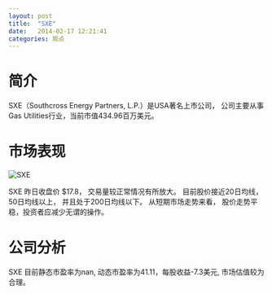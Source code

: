 ```yaml
---
layout: post
title:  "SXE"
date:   2014-02-17 12:21:41
categories: 观点
---
```


# 简介
SXE（Southcross Energy Partners, L.P.）是USA著名上市公司，
公司主要从事Gas Utilities行业，当前市值434.96百万美元。

# 市场表现

![SXE](http://finviz.com/chart.ashx?t=SXE&ty=c&ta=1&p=d&s=l)

SXE 昨日收盘价 $17.8，
交易量较正常情况有所放大。
目前股价接近20日均线，
50日均线以上，
并且处于200日均线以下。
从短期市场走势来看，
股价走势平稳，投资者应减少无谓的操作。

# 公司分析
SXE 目前静态市盈率为nan, 动态市盈率为41.11，每股收益-7.3美元,
市场估值较为合理。
